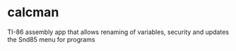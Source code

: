 calcman
=======

TI-86 assembly app that allows renaming of variables, security and updates the Snd85 menu for programs
